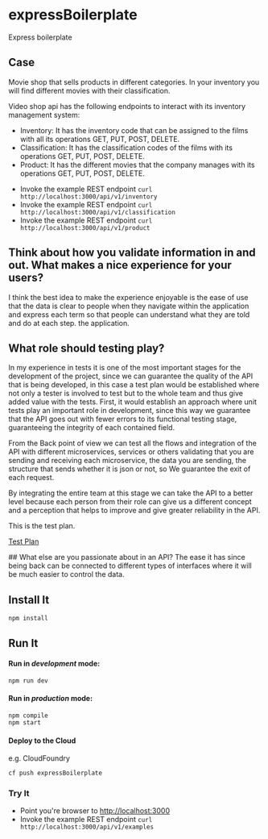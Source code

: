 # expressBoilerplate

Express boilerplate

## Case
Movie shop that sells products in different categories. In your inventory you will find different movies with their classification.

Video shop api has the following endpoints to interact with its inventory management system:

- Inventory: It has the inventory code that can be assigned to the films with all its operations GET, PUT, POST, DELETE.
- Classification: It has the classification codes of the films with its operations GET, PUT, POST, DELETE.
- Product: It has the different movies that the company manages with its operations GET, PUT, POST, DELETE.

* Invoke the example REST endpoint `curl http://localhost:3000/api/v1/inventory`
* Invoke the example REST endpoint `curl http://localhost:3000/api/v1/classification`
* Invoke the example REST endpoint `curl http://localhost:3000/api/v1/product`

## Think about how you validate information in and out. What makes a nice experience for your users?
I think the best idea to make the experience enjoyable is the ease of use that the data is clear to people when they navigate within the application and express each term so that people can understand what they are told and do at each step. the application.

## What role should testing play?

In my experience in tests it is one of the most important stages for the development of the project, since we can guarantee the quality of the API that is being developed, in this case a test plan would be established where not only a tester is involved to test but to the whole team and thus give added value with the tests. First, it would establish an approach where unit tests play an important role in development, since this way we guarantee that the API goes out with fewer errors to its functional testing stage, guaranteeing the integrity of each contained field.

From the Back point of view we can test all the flows and integration of the API with different microservices, services or others validating that you are sending and receiving each microservice, the data you are sending, the structure that sends whether it is json or not, so We guarantee the exit of each request.

By integrating the entire team at this stage we can take the API to a better level because each person from their role can give us a different concept and a perception that helps to improve and give greater reliability in the API.

This is the test plan.

[Test Plan](https://raw.githubusercontent.com/diegozaraza/expressBoilerplate/master/documents/TestPlanMoviesShop.pdf)

## What else are you passionate about in an API?
The ease it has since being back can be connected to different types of interfaces where it will be much easier to control the data.


## Install It
```
npm install
```

## Run It
#### Run in *development* mode:

```
npm run dev
```

#### Run in *production* mode:

```
npm compile
npm start
```

#### Deploy to the Cloud
e.g. CloudFoundry

```
cf push expressBoilerplate
```

### Try It
* Point you're browser to [http://localhost:3000](http://localhost:3000)
* Invoke the example REST endpoint `curl http://localhost:3000/api/v1/examples`
   
